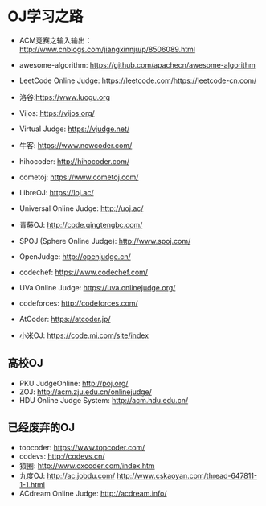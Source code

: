 # OJ学习之路

* ACM竞赛之输入输出：<http://www.cnblogs.com/jiangxinnju/p/8506089.html>
* awesome-algorithm: <https://github.com/apachecn/awesome-algorithm>

* LeetCode Online Judge: <https://leetcode.com/><https://leetcode-cn.com/>
* 洛谷:<https://www.luogu.org>
* Vijos: <https://vijos.org/>
* Virtual Judge: <https://vjudge.net/>
* 牛客: <https://www.nowcoder.com/>
* hihocoder: <http://hihocoder.com/>
* cometoj: <https://www.cometoj.com/>
* LibreOJ: <https://loj.ac/>
* Universal Online Judge: <http://uoj.ac/>
* 青藤OJ: <http://code.qingtengbc.com/>
* SPOJ (Sphere Online Judge): <http://www.spoj.com/>
* OpenJudge: <http://openjudge.cn/>
* codechef: <https://www.codechef.com/>
* UVa Online Judge: <https://uva.onlinejudge.org/>
* codeforces: <http://codeforces.com/>
* AtCoder: <https://atcoder.jp/>
* 小米OJ: <https://code.mi.com/site/index>

## 高校OJ

* PKU JudgeOnline: <http://poj.org/>
* ZOJ: <http://acm.zju.edu.cn/onlinejudge/>
* HDU Online Judge System: <http://acm.hdu.edu.cn/>

## 已经废弃的OJ

* topcoder: <https://www.topcoder.com/>
* codevs: <http://codevs.cn/>
* 猿圈: <http://www.oxcoder.com/index.htm>
* 九度OJ: <http://ac.jobdu.com/> <http://www.cskaoyan.com/thread-647811-1-1.html>
* ACdream Online Judge: <http://acdream.info/>

